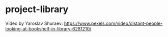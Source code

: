 # project-library

Video by Yaroslav Shuraev: https://www.pexels.com/video/distant-people-looking-at-bookshelf-in-library-6281210/

